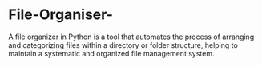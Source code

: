 # File-Organiser-
A file organizer in Python is a tool that automates the process of arranging and categorizing files within a directory or folder structure, helping to maintain a systematic and organized file management system.
